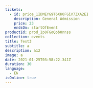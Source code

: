 ```yaml
---
tickets:
  - id: price_1IDMEYG9T6XK0FGiV7ZXA2EI
    description: General Admission
    price: 23
    endsOn: startOfEvent
productId: prod_Ip0FGoQob0nnss
collection: events
title: Test3
subtitle: a
description: a12
image: a
date: 2021-01-25T03:58:22.341Z
duration: 30
language:
  - EN
isOnline: true
---
```

